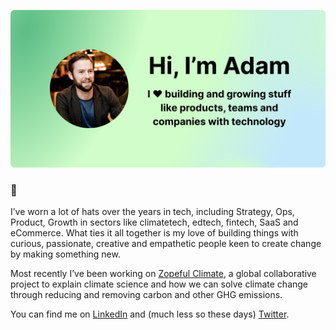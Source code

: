 ![Adam's Github Bio Header](https://github.com/ACharlesiWRR/images/blob/main/Adam%20Github%20Profile%20v1%20-%20Mar24.png)

### 👋
I’ve worn a lot of hats over the years in tech, including Strategy, Ops, Product, Growth in sectors like climatetech, edtech, fintech, SaaS and eCommerce. What ties it all together is my love of building things with curious, passionate, creative and empathetic people keen to create change by making something new. 

Most recently I’ve been working on [Zopeful Climate](https://zopeful.com), a global collaborative project to explain climate science and how we can solve climate change through reducing and removing carbon and other GHG emissions. 

You can find me on [LinkedIn](https://www.linkedin.com/in/adamoskwarek/) and (much less so these days) [Twitter](https://twitter.com/AdamolaC).



<!--
**ACharlesiWRR/ACharlesiWRR** is a ✨ _special_ ✨ repository because its `README.md` (this file) appears on your GitHub profile.

Here are some ideas to get you started:

- 🔭 I’m currently working on ...
- 🌱 I’m currently learning ...
- 👯 I’m looking to collaborate on ...
- 🤔 I’m looking for help with ...
- 💬 Ask me about ...
- 📫 How to reach me: ...
- 😄 Pronouns: ...
- ⚡ Fun fact: ...
-->
